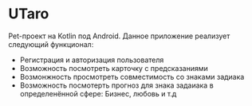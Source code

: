 # UTaro
Pet-проект на Kotlin под Android. Данное приложение реализует следующий функционал: 
- Регистрация и авторизация пользователя
- Возможность посмотреть карточку с предсказаниями
- Возмонжность просмотреть совместимость со знаками задиака
- Возможность посмотерть прогноз для знака задаиака в определенённой сфере: Бизнес, любовь и т.д
